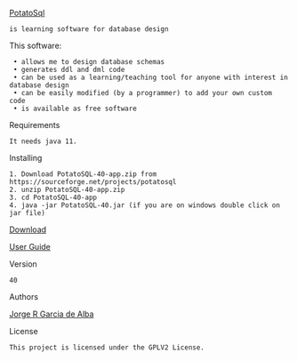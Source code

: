 [PotatoSql](https://xjrga.github.io/potatosql "PotatoSql: Database Design and Code Generation Software")

    is learning software for database design

This software:

     • allows me to design database schemas
     • generates ddl and dml code
     • can be used as a learning/teaching tool for anyone with interest in database design
     • can be easily modified (by a programmer) to add your own custom code    
     • is available as free software
      
Requirements

    It needs java 11.

Installing

    1. Download PotatoSQL-40-app.zip from https://sourceforge.net/projects/potatosql
    2. unzip PotatoSQL-40-app.zip
    3. cd PotatoSQL-40-app
    4. java -jar PotatoSQL-40.jar (if you are on windows double click on jar file)
    
[Download](https://sourceforge.net/projects/potatosql "PotatoSql: Database Design and Code Generation Software")

[User Guide](https://xjrga.github.io/potatosql "PotatoSql: Database Design and Code Generation Software")

Version
 
    40

Authors

[Jorge R Garcia de Alba](https://xjrga.github.io "Jorge R Garcia de Alba")

License

    This project is licensed under the GPLV2 License.
